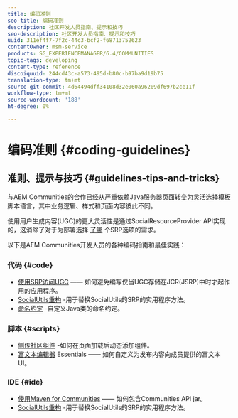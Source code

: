 ```yaml
---
title: 编码准则
seo-title: 编码准则
description: 社区开发人员指南、提示和技巧
seo-description: 社区开发人员指南、提示和技巧
uuid: 311ef4f7-7f2c-44c3-bcf2-f68713752623
contentOwner: msm-service
products: SG_EXPERIENCEMANAGER/6.4/COMMUNITIES
topic-tags: developing
content-type: reference
discoiquuid: 244cd43c-a573-495d-b80c-b97ba9d19b75
translation-type: tm+mt
source-git-commit: 4d64494dff34108d32e060a96209df697b2ce11f
workflow-type: tm+mt
source-wordcount: '188'
ht-degree: 0%

---
```



# 编码准则 {#coding-guidelines}

## 准则、提示与技巧 {#guidelines-tips-and-tricks}

与AEM Communities的合作已经从严重依赖Java服务器页面转变为灵活选择模板脚本语言，其中业务逻辑、样式和页面内容彼此不同。

使用用户生成内容(UGC)的更大灵活性是通过SocialResourceProvider API实现的，这消除了对于为部署选择 [了哪](srp.md) 个SRP选项的需求。

以下是AEM Communities开发人员的各种编码指南和最佳实践：

### 代码 {#code}

* [使用SRP访问UGC](accessing-ugc-with-srp.md) —— 如何避免编写仅当UGC存储在JCR(JSRP)中时才起作用的应用程序。
* [SocialUtils重构](socialutils.md) -用于替换SocialUtils的SRP的实用程序方法。
* [命名约定](naming-conventions.md) -自定义Java类的命名约定。

### 脚本 {#scripts}

* [侧传社区组件](sideloading.md) -如何在页面加载后动态添加组件。
* [富文本编辑器](rte.md) Essentials —— 如何自定义为发布内容向成员提供的富文本UI。

### IDE {#ide}

* [使用Maven for Communities](maven.md) —— 如何包含Communities API jar。
* [SocialUtils重构](socialutils.md) -用于替换SocialUtils的SRP的实用程序方法。

